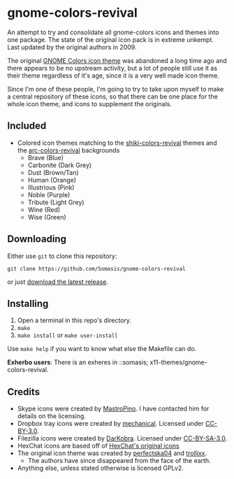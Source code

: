 # gnome-colors-revival
An attempt to try and consolidate all gnome-colors icons and themes into one package.
The state of the original icon pack is in extreme unkempt.
Last updated by the original authors in 2009.

The original [GNOME Colors icon theme]
was abandoned a long time ago and there appears to be no upstream activity,
but a lot of people still use it as their theme regardless of it's age, since
it is a very well made icon theme.

Since I'm one of these people, I'm going to try to take upon myself to make a
central repository of these icons, so that there can be one place for the whole
icon theme, and icons to supplement the originals.

## Included
- Colored icon themes matching to the [shiki-colors-revival] themes and the
  [arc-colors-revival] backgrounds
  - Brave (Blue)
  - Carbonite (Dark Grey)
  - Dust (Brown/Tan)
  - Human (Orange)
  - Illustrious (Pink)
  - Noble (Purple)
  - Tribute (Light Grey)
  - Wine (Red)
  - Wise (Green)

## Downloading
Either use `git` to clone this repository:
  
    git clone https://github.com/Somasis/gnome-colors-revival
  
or just [download the latest release](releases).

## Installing
1. Open a terminal in this repo's directory.
2. `make`
3. `make install` or `make user-install`

Use `make help` if you want to know what else the Makefile can do.

**Exherbo users**: There is an exheres in ::somasis; x11-themes/gnome-colors-revival.

## Credits
- Skype icons were created by [MastroPino]. I have contacted him for details on the licensing.
- Dropbox tray icons were created by [mechanical]. Licensed under [CC-BY-3.0].
- Filezilla icons were created by [DarKobra]. Licensed under [CC-BY-SA-3.0].
- HexChat icons are based off of [HexChat's original icons]
- The original icon theme was created by [perfectska04] and [trollixx].
  - The authors have since disappeared from the face of the earth.
- Anything else, unless stated otherwise is licensed GPLv2.

[GNOME Colors icon theme]: http://code.google.com/p/gnome-colors/
[MastroPino]: http://mastropino.deviantart.com/art/eSkype-204048506
[mechanical]: http://gnome-look.org/content/show.php/Dropbox+Color+Status+Icons?content=132827
[DarKobra]: http://darkobra.deviantart.com/art/FileZilla-Tango-Icon-103292389
[HexChat's original icons]: https://github.com/hexchat/hexchat/blob/master/data/icons/hexchat.svg
[perfectska04]: https://code.google.com/u/perfectska04
[trollixx]: https://code.google.com/u/trollixx
[releases]: https://github.com/Somasis/gnome-colors-revival/releases
[arc-colors-revival]: https://github.com/Somasis/arc-colors-revival
[shiki-colors-revival]: https://github.com/Somasis/shiki-colors-revival

[CC-BY-3.0]: http://creativecommons.org/licenses/by/3.0/
[CC-BY-SA-3.0]: http://creativecommons.org/licenses/by-sa/3.0/
